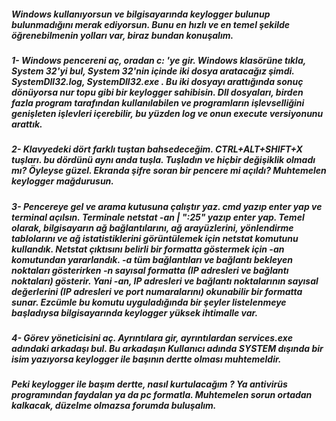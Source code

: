 ##### Windows kullanıyorsun ve bilgisayarında keylogger bulunup bulunmadığını merak ediyorsun. Bunu en hızlı ve en temel şekilde öğrenebilmenin yolları var, biraz bundan konuşalım.

##### 1- Windows pencereni aç, oradan c: 'ye gir. Windows klasörüne tıkla, System 32'yi bul, System 32'nin içinde iki dosya aratacağız şimdi. SystemDll32.log, SystemDll32.exe . Bu iki dosyayı arattığında sonuç dönüyorsa nur topu gibi bir keylogger sahibisin. Dll dosyaları, birden fazla program tarafından kullanılabilen ve programların işlevselliğini genişleten işlevleri içerebilir, bu yüzden log ve onun execute versiyonunu arattık. 
##### 2- Klavyedeki dört farklı tuştan bahsedeceğim. CTRL+ALT+SHIFT+X tuşları. bu dördünü aynı anda tuşla. Tuşladın ve hiçbir değişiklik olmadı mı? Öyleyse güzel. Ekranda şifre soran bir pencere mi açıldı? Muhtemelen keylogger mağdurusun.
##### 3- Pencereye gel ve arama kutusuna çalıştır yaz. cmd yazıp enter yap ve terminal açılsın. Terminale netstat -an | ":25" yazıp enter yap. Temel olarak, bilgisayarın ağ bağlantılarını, ağ arayüzlerini, yönlendirme tablolarını ve ağ istatistiklerini görüntülemek için netstat komutunu kullandık. Netstat çıktısını belirli bir formatta göstermek için -an komutundan yararlandık. -a tüm bağlantıları ve bağlantı bekleyen noktaları gösterirken -n sayısal formatta (IP adresleri ve bağlantı noktaları) gösterir. Yani -an, IP adresleri ve bağlantı noktalarının sayısal değerlerini (IP adresleri ve port numaralarını) okunabilir bir formatta sunar. Ezcümle bu komutu uyguladığında bir şeyler listelenmeye başladıysa bilgisayarında keylogger yüksek ihtimalle var.
##### 4- Görev yöneticisini aç. Ayrıntılara gir, ayrıntılardan services.exe adındaki arkadaşı bul. Bu arkadaşın Kullanıcı adında SYSTEM dışında bir isim yazıyorsa keylogger ile başının dertte olması muhtemeldir.

##### Peki keylogger ile başım dertte, nasıl kurtulacağım ? Ya antivirüs programından faydalan ya da pc formatla. Muhtemelen sorun ortadan kalkacak, düzelme olmazsa forumda buluşalım. 

